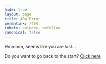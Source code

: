 ```yaml
---
hide: true
layout: page
title: 404 Error
permalink: /404
robots: noindex, nofollow
canonical: false
---
```

Hmmmm, seems like you are lost…

Do you want to go back to the start? [Click here](index.html)
